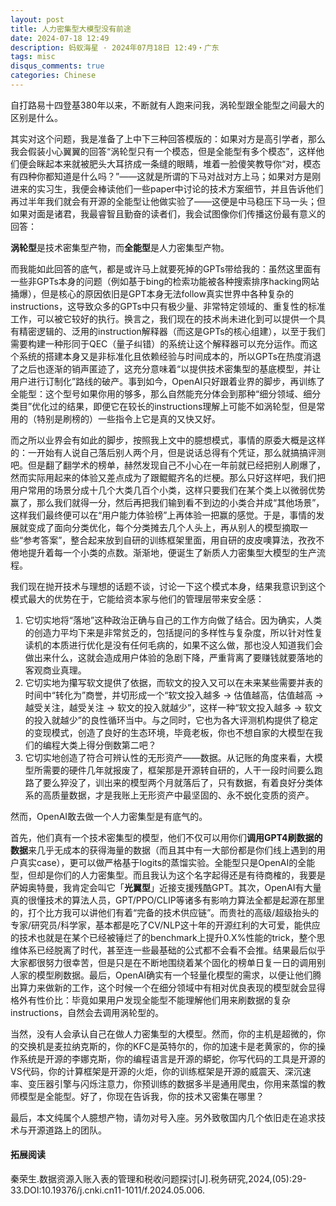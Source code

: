 ```yaml
---
layout: post
title: 人力密集型大模型没有前途
date: 2024-07-18 12:49
description: 蚂蚁海星 · 2024年07月18日 12:49・广东
tags: misc
disqus_comments: true
categories: Chinese
---
```


自打路易十四登基380年以来，不断就有人跑来问我，涡轮型跟全能型之间最大的区别是什么。

其实对这个问题，我是准备了上中下三种回答模版的：如果对方是高引学者，那么我会假装小心翼翼的回答“涡轮型只有一个模态，但是全能型有多个模态”，这样他们便会眯起本来就被肥头大耳挤成一条缝的眼睛，堆着一脸傻笑教导你“对，模态有四种你都知道是什么吗？”——这就是所谓的下马对战对方上马；如果对方是刚进来的实习生，我便会棒读他们一些paper中讨论的技术方案细节，并且告诉他们再过半年我们就会有开源的全能型让他做实验了——这便是中马稳压下马一头；但如果对面是诸君，我最睿智且勤奋的读者们，我会试图像你们传播这份最有意义的回答：

**涡轮型**是技术密集型产物，而**全能型**是人力密集型产物。

而我能如此回答的底气，都是或许马上就要死掉的GPTs带给我的：虽然这里面有一些非GPTs本身的问题（例如基于bing的检索功能被各种搜索排序hacking网站捅爆），但是核心的原因依旧是GPT本身无法follow真实世界中各种复杂的instructions，这导致众多的GPTs中只有极少量、非常特定领域的、重复性的标准工作，可以被它较好的执行。换言之，我们现在的技术尚未进化到可以提供一个具有精密逻辑的、泛用的instruction解释器（而这是GPTs的核心组建），以至于我们需要构建一种形同于QEC（量子纠错）的系统让这个解释器可以充分运作。而这个系统的搭建本身又是非标准化且依赖经验与时间成本的，所以GPTs在热度消退了之后也逐渐的销声匿迹了，这充分意味着“以提供技术密集型的基底模型，并让用户进行订制化”路线的破产。事到如今，OpenAI只好跟着业界的脚步，再训练了全能型：这个型号如果你用的够多，那么自然能充分体会到那种“细分领域、细分类目”优化过的结果，即便它在较长的instructions理解上可能不如涡轮型，但是常用的（特别是刷榜的）一些指令上它是真的又快又好。

而之所以业界会有如此的脚步，按照我上文中的臆想模式，事情的原委大概是这样的：一开始有人说自己落后别人两个月，但是说话总得有个凭证，那么就搞搞评测吧。但是翻了翻学术的榜单，赫然发现自己不小心在一年前就已经把别人刷爆了，然而实际用起来的体验又差点成为了跟鲲鲲齐名的烂梗。那么只好这样吧，我们把用户常用的场景分成十几个大类几百个小类，这样只要我们在某个类上以微弱优势赢了，那么我们就得一分，然后再把我们输到看不到边的小类合并成“其他场景”，这样我们最终便可以在“用户能力体验榜”上再体验一把赢的感觉。于是，事情的发展就变成了面向分类优化，每个分类摊去几个人头上，再从别人的模型摘取一些“参考答案”，整合起来放到自研的训练框架里面，用自研的皮皮噢算法，孜孜不倦地提升着每一个小类的点数。渐渐地，便诞生了新质人力密集型大模型的生产流程。

我们现在抛开技术与理想的话题不谈，讨论一下这个模式本身，结果我意识到这个模式最大的优势在于，它能给资本家与他们的管理层带来安全感：

1. 它切实地将“落地”这种政治正确与自己的工作方向做了结合。因为确实，人类的创造力平均下来是非常贫乏的，包括提问的多样性与复杂度，所以针对性复读机的本质进行优化是没有任何毛病的，如果不这么做，那也没人知道我们会做出来什么，这就会造成用户体验的急剧下降，严重背离了要赚钱就要落地的客观商业真理。
2. 它切实地为攥写软文提供了依据，而软文的投入又可以在未来某些需要并表的时间中“转化为”商誉，并切形成一个“软文投入越多 -> 估值越高，估值越高 -> 越受关注，越受关注 -> 软文的投入就越少”，这样一种“软文投入越多 -> 软文的投入就越少”的良性循环当中。与之同时，它也为各大评测机构提供了稳定的变现模式，创造了良好的生态环境，毕竟老板，你也不想自家的大模型在我们的编程大类上得分倒数第二吧？
3. 它切实地创造了符合可辨认性的无形资产——数据。从记账的角度来看，大模型所需要的硬件几年就报废了，框架那是开源转自研的，人干一段时间要么跑路了要么猝没了，训出来的模型两个月就落后了，只有数据，有着良好分类体系的高质量数据，才是我账上无形资产中最坚固的、永不蜕化变质的资产。

然而，OpenAI敢去做一个人力密集型是有底气的。

首先，他们真有一个技术密集型的模型，他们不仅可以用你们**调用GPT4刷数据的数据**来几乎无成本的获得海量的数据（而且其中有一大部份都是你们线上遇到的用户真实case），更可以做严格基于logits的蒸馏实验。全能型只是OpenAI的全能型，但却是你们的人力密集型。而且我认为这个名字起得还是有待商榷的，我要是萨姆奥特曼，我肯定会叫它「**光翼型**」近接支援残酷GPT。其次，OpenAI有大量真的很懂技术的算法人员，GPT/PPO/CLIP等诸多有影响力算法全都是起源在那里的，打个比方我可以讲他们有着“完备的技术供应链”。而贵社的高级/超级抬头的专家/研究员/科学家，基本都是吃了CV/NLP这十年的开源红利的大可爱，能供应的技术也就是在某个已经被锤烂了的benchmark上提升0.X%性能的trick，整个思维体系已经脱离了时代，甚至连一些最基础的公式都不会看不会推。结果最后似乎大家都很努力很幸苦，但是只是在不断地围绕着某个固化的榜单日复一日的调用别人家的模型刷数据。最后，OpenAI确实有一个轻量化模型的需求，以便让他们腾出算力来做新的工作，这个时候一个在细分领域中有相对优良表现的模型就会显得格外有性价比：毕竟如果用户发现全能型不能理解他们用来刷数据的复杂instructions，自然会去调用涡轮型的。

当然，没有人会承认自己在做人力密集型的大模型。然而，你的主机是超微的，你的交换机是麦拉纳克斯的，你的KFC是英特尔的，你的加速卡是老黄家的，你的操作系统是开源的李娜克斯，你的编程语言是开源的蟒蛇，你写代码的工具是开源的VS代码，你的计算框架是开源的火炬，你的训练框架是开源的威震天、深沉速率、变压器引擎与闪烁注意力，你预训练的数据多半是通用爬虫，你用来蒸馏的教师模型是全能型。好了，你现在告诉我，你的技术又密集在哪里？

最后，本文纯属个人臆想产物，请勿对号入座。另外致敬国内几个依旧走在追求技术与开源道路上的团队。

#### 拓展阅读
秦荣生.数据资源入账入表的管理和税收问题探讨[J].税务研究,2024,(05):29-33.DOI:10.19376/j.cnki.cn11-1011/f.2024.05.006.